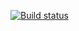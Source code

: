 [![Build status](https://ci.appveyor.com/api/projects/status/ic17ma7qgf5k2on6?svg=true)](https://ci.appveyor.com/project/BezBzz/apici)

